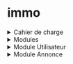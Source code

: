 # immo


<details>
    <summary>Cahier de charge</summary>

## 1. Objectifs du site

- Permettre aux utilisateurs de rechercher et consulter des annonces immobilières
- Faciliter la mise en relation entre propriétaires/agences et locataires/acheteurs potentiels
- Offrir une expérience utilisateur intuitive et agréable

## 2. Fonctionnalités principales

### 2.1 Recherche de biens
- Moteur de recherche avancé avec filtres (type de bien, localisation, prix, surface, etc.)
- Carte interactive pour visualiser les biens
- Sauvegarde des critères de recherche

### 2.2 Annonces immobilières
- Création et gestion d'annonces pour les propriétaires/agences
- Galerie photos et vidéos pour chaque bien
- Description détaillée des biens (caractéristiques, équipements, etc.)

### 2.3 Espace utilisateur
- Inscription et connexion sécurisées
- Profil utilisateur personnalisable
- Favoris et alertes personnalisées

### 2.4 Communication
- Messagerie interne entre utilisateurs
- Demande de visite en ligne
- Système de notation et d'avis

## 3. Aspects techniques

- Site responsive (adapté aux mobiles et tablettes)
- Optimisation SEO
- Sécurité des données et respect du RGPD
- Intégration de paiements sécurisés (si applicable)

## 4. Design et ergonomie

- Interface utilisateur moderne et intuitive
- Charte graphique cohérente
- Accessibilité pour tous les utilisateurs

## 5. Maintenance et évolution

- Mises à jour régulières de sécurité
- Ajout de nouvelles fonctionnalités selon les besoins des utilisateurs
- Support technique et assistance utilisateur



</details>



<details>
    <summary>Modules</summary>
    
Pour structurer le développement du backend, il est essentiel de prioriser les modules en fonction des **besoins fonctionnels** et des **dépendances techniques**. Voici une proposition d'ordre de priorité pour les modules, en tenant compte des fonctionnalités clés et des dépendances entre les modules :

---

### **1. Module Utilisateurs**
**Priorité : Élevée**  
**Raison** : Ce module est la base de tout le système. Il permet la gestion des utilisateurs (inscription, connexion, rôles, etc.), ce qui est indispensable pour accéder aux autres fonctionnalités.

- **Fonctionnalités clés** :
  - Inscription et connexion sécurisées (JWT/OAuth2)
  - Gestion des rôles (propriétaire, locataire, admin)
  - Profil utilisateur (informations personnelles, préférences)

- **Dépendances** :
  - Aucune dépendance externe, mais nécessaire pour tous les autres modules.

---

### **2. Module Annonces**
**Priorité : Élevée**  
**Raison** : Ce module est au cœur du projet, car il permet la création, la gestion et l'affichage des annonces immobilières. Il doit être développé tôt pour permettre la mise en place des autres fonctionnalités (recherche, favoris, etc.).

- **Fonctionnalités clés** :
  - Création, modification et suppression d'annonces
  - Gestion des médias (photos, vidéos)
  - Description détaillée des biens

- **Dépendances** :
  - Module Utilisateurs (pour associer une annonce à un propriétaire ou une agence)
  - Stockage de fichiers (AWS S3, Google Cloud Storage)

---

### **3. Module Recherche**
**Priorité : Élevée**  
**Raison** : La recherche est une fonctionnalité centrale pour les utilisateurs. Elle doit être implémentée rapidement pour permettre la découverte des annonces.

- **Fonctionnalités clés** :
  - Moteur de recherche avec filtres (localisation, prix, surface, etc.)
  - Intégration d'une carte interactive (Google Maps, OpenStreetMap)
  - Sauvegarde des critères de recherche

- **Dépendances** :
  - Module Annonces (pour récupérer les données des annonces)
  - Module Utilisateurs (pour sauvegarder les recherches)

---

### **4. Module Favoris et Alertes**
**Priorité : Moyenne**  
**Raison** : Ce module améliore l'expérience utilisateur en permettant de sauvegarder des annonces et de créer des alertes personnalisées. Il dépend des modules Utilisateurs et Annonces.

- **Fonctionnalités clés** :
  - Ajout/Suppression de biens en favoris
  - Création d'alertes personnalisées (notifications par email/SMS)

- **Dépendances** :
  - Module Utilisateurs (pour associer les favoris et alertes à un utilisateur)
  - Module Annonces (pour référencer les annonces)

---

### **5. Module Messagerie**
**Priorité : Moyenne**  
**Raison** : Ce module facilite la communication entre les utilisateurs (propriétaires et locataires/acheteurs). Il est important, mais moins critique que les modules de base.

- **Fonctionnalités clés** :
  - Messagerie interne entre utilisateurs
  - Demandes de visite en ligne
  - Notifications en temps réel (WebSockets)

- **Dépendances** :
  - Module Utilisateurs (pour identifier les interlocuteurs)
  - Module Annonces (pour référencer les annonces concernées)

---

### **6. Module Notation et Avis**
**Priorité : Moyenne**  
**Raison** : Ce module permet aux utilisateurs de noter et de laisser des avis sur les biens ou les propriétaires/agences. Il est utile pour la confiance et la transparence, mais moins prioritaire que les fonctionnalités de base.

- **Fonctionnalités clés** :
  - Notation des propriétaires/agences
  - Avis des utilisateurs

- **Dépendances** :
  - Module Utilisateurs (pour identifier les auteurs des avis)
  - Module Annonces (pour référencer les biens notés)

---

### **7. Module Administration**
**Priorité : Faible (initialement), puis Élevée (en production)**  
**Raison** : Ce module est essentiel pour la gestion globale du site, mais il peut être développé après les fonctionnalités principales. Il devient critique une fois le site en production.

- **Fonctionnalités clés** :
  - Gestion des utilisateurs, annonces et contenus
  - Tableau de bord pour les statistiques
  - Modération des avis et annonces

- **Dépendances** :
  - Tous les autres modules (pour accéder aux données à gérer)

---

### **8. Module Paiements (si applicable)**
**Priorité : Faible (initialement), puis Moyenne (si nécessaire)**  
**Raison** : Si votre projet inclut des transactions financières (par exemple, pour réserver une visite ou payer un acompte), ce module sera nécessaire. Cependant, il peut être ajouté ultérieurement.

- **Fonctionnalités clés** :
  - Intégration de paiements sécurisés (Stripe, PayPal)
  - Gestion des transactions

- **Dépendances** :
  - Module Utilisateurs (pour identifier les payeurs)
  - Module Annonces (pour référencer les biens concernés)

---

### **Ordre de priorité résumé**
1. **Module Utilisateurs** (Base du système)
2. **Module Annonces** (Cœur du projet)
3. **Module Recherche** (Fonctionnalité clé pour les utilisateurs)
4. **Module Favoris et Alertes** (Amélioration de l'expérience utilisateur)
5. **Module Messagerie** (Communication entre utilisateurs)
6. **Module Notation et Avis** (Confiance et transparence)
7. **Module Administration** (Gestion globale)
8. **Module Paiements** (Si applicable)

---

### **Plan de développement suggéré**
1. **Phase 1** : Développer les modules **Utilisateurs**, **Annonces** et **Recherche**.
2. **Phase 2** : Ajouter les modules **Favoris et Alertes** et **Messagerie**.
3. **Phase 3** : Implémenter les modules **Notation et Avis** et **Administration**.
4. **Phase 4** : Intégrer le module **Paiements** (si nécessaire).

Cette approche permet de livrer rapidement un produit fonctionnel (MVP) avec les fonctionnalités essentielles, tout en ajoutant des améliorations progressives.


</details>

<details>
    <summary>Module Utilisateur</summary>


### **1. Fonctionnalités du module utilisateur**
Le module utilisateur doit couvrir les fonctionnalités suivantes :

#### **1.1 Inscription et connexion**
- **Inscription** : Permettre à un utilisateur de créer un compte (propriétaire, locataire, ou admin).
- **Connexion** : Authentifier les utilisateurs via un système sécurisé (JWT, OAuth2).
- **Validation** : Valider l'email ou le numéro de téléphone lors de l'inscription.

#### **1.2 Gestion du profil**
- **Profil utilisateur** : Permettre à l'utilisateur de mettre à jour ses informations personnelles (nom, email, photo, etc.).
- **Rôles et permissions** : Gérer les rôles (propriétaire, locataire, admin) et les permissions associées.

#### **1.3 Sécurité**
- **Mot de passe sécurisé** : Stocker les mots de passe de manière sécurisée (hachage avec bcrypt ou équivalent).
- **Récupération de compte** : Permettre la réinitialisation du mot de passe en cas d'oubli.
- **Protection des données** : Respecter le RGPD (consentement, droit à l'oubli, etc.).

#### **1.4 Administration**
- **Gestion des utilisateurs** : Permettre à l'admin de lister, modifier ou supprimer des utilisateurs.
- **Statistiques** : Fournir des statistiques sur les utilisateurs (nombre d'inscriptions, etc.).

---

### **2. Conception technique**

#### **2.1 Structure de la base de données**
La table `Users` sera la table principale pour ce module. Voici un exemple de structure :

```sql
CREATE TABLE Users (
    id UUID PRIMARY KEY DEFAULT gen_random_uuid(),
    email VARCHAR(255) UNIQUE NOT NULL,
    password_hash VARCHAR(255) NOT NULL,
    role VARCHAR(50) NOT NULL, -- 'propriétaire', 'locataire', 'admin'
    first_name VARCHAR(100),
    last_name VARCHAR(100),
    phone_number VARCHAR(20),
    profile_picture_url VARCHAR(255),
    created_at TIMESTAMP DEFAULT CURRENT_TIMESTAMP,
    updated_at TIMESTAMP DEFAULT CURRENT_TIMESTAMP,
    is_verified BOOLEAN DEFAULT FALSE
);

-- Création d'une fonction qui met à jour updated_at avant chaque modification
CREATE FUNCTION update_updated_at_column()
RETURNS TRIGGER AS $$
BEGIN
    NEW.updated_at = CURRENT_TIMESTAMP;
    RETURN NEW;
END;
$$ LANGUAGE plpgsql;

-- Création du trigger qui applique la fonction à chaque update
CREATE TRIGGER trigger_update_updated_at
BEFORE UPDATE ON Users
FOR EACH ROW
EXECUTE FUNCTION update_updated_at_column();


CREATE TABLE Permissions (
    id UUID PRIMARY KEY,
    role VARCHAR(50) NOT NULL,
    resource VARCHAR(50) NOT NULL, -- Ex: 'annonce', 'utilisateur', 'message'
    action VARCHAR(50) NOT NULL,   -- Ex: 'create', 'read', 'update', 'delete'
    UNIQUE (role, resource, action)
);
```

Exemple de permissions
```sql
INSERT INTO Permissions (id, role, resource, action) VALUES
(gen_random_uuid(), 'admin', 'annonce', 'create'),
(gen_random_uuid(), 'admin', 'annonce', 'read'),
(gen_random_uuid(), 'admin', 'annonce', 'update'),
(gen_random_uuid(), 'admin', 'annonce', 'delete'),
(gen_random_uuid(), 'propriétaire', 'annonce', 'create'),
(gen_random_uuid(), 'propriétaire', 'annonce', 'read'),
(gen_random_uuid(), 'propriétaire', 'annonce', 'update'),
(gen_random_uuid(), 'locataire', 'annonce', 'read');
```

#### **2.2 API Endpoints**
Voici les endpoints principaux pour ce module :

- **Inscription** :
  - `POST /api/register` : Créer un nouveau compte.
  - `POST /api/verify-email` : Valider l'email.

- **Connexion** :
  - `POST /api/login` : Authentifier un utilisateur et retourner un token JWT.

- **Profil utilisateur** :
  - `GET /api/user/{id}` : Récupérer les informations d'un utilisateur.
  - `PUT /api/user/{id}` : Mettre à jour les informations d'un utilisateur.

- **Sécurité** :
  - `POST /api/forgot-password` : Demander une réinitialisation de mot de passe.
  - `POST /api/reset-password` : Réinitialiser le mot de passe.

- **Administration** :
  - `GET /api/admin/users` : Lister tous les utilisateurs (admin seulement).
  - `DELETE /api/admin/users/{id}` : Supprimer un utilisateur (admin seulement).

---

### **3. Diagramme de séquence pour l'inscription**

Voici un diagramme de séquence en PlantUML pour illustrer le processus d'inscription :

```plantuml
@startuml
actor Utilisateur
participant "Frontend" as FE
participant "API Gateway" as API
participant "Module Utilisateurs" as Users
participant "Base de Données" as DB
participant "Service d'Email" as Email

Utilisateur -> FE : Remplit le formulaire d'inscription
FE -> API : Envoie les données d'inscription
API -> Users : Valide les données
Users -> DB : Vérifie si l'email existe déjà
DB --> Users : Retourne le résultat
Users -> DB : Crée un nouvel utilisateur
DB --> Users : Retourne l'utilisateur créé
Users -> Email : Envoie un email de validation
Email --> Utilisateur : Reçoit l'email de validation
Users --> API : Retourne une réponse de succès
API --> FE : Affiche un message de succès
FE --> Utilisateur : Affiche un message de succès
@enduml
```

---

### **4. Diagramme de classes pour le module utilisateur**

Voici un diagramme de classes en PlantUML pour représenter les entités et leurs relations :

```plantuml
@startuml
class Users {
  +id: UUID
  +email: String
  +password_hash: String
  +role: String
  +first_name: String
  +last_name: String
  +phone_number: String
  +profile_picture_url: String
  +created_at: DateTime
  +updated_at: DateTime
  +is_verified: Boolean
}

class Tokens {
  +id: UUID
  +user_id: UUID
  +token: String
  +expires_at: DateTime
}

class PasswordResets {
  +id: UUID
  +user_id: UUID
  +token: String
  +expires_at: DateTime
}

Users "1" --> "0..*" Tokens : Possède
Users "1" --> "0..*" PasswordResets : Possède
@enduml
```

---

### **5. Sécurité et bonnes pratiques**
- **Hachage des mots de passe** : Utiliser bcrypt ou Argon2 pour le hachage des mots de passe.
- **Validation des entrées** : Valider toutes les entrées utilisateur pour éviter les injections SQL ou XSS.
- **JWT (JSON Web Tokens)** : Utiliser des tokens JWT pour l'authentification. Inclure un mécanisme d'expiration et de renouvellement.
- **RGPD** : Assurer la confidentialité des données utilisateur et permettre la suppression des comptes.

---

### **6. Prochaines étapes**
Une fois le module utilisateur implémenté, vous pouvez passer au **module annonces**, qui dépend de ce module pour associer les annonces aux utilisateurs (propriétaires ou agences).

Si vous souhaitez approfondir un aspect spécifique (comme la gestion des rôles ou la récupération de mot de passe), n'hésitez pas à me le dire !
    ```

</details>



<details>
   <summary>Module Annonce</summary>
</details>
